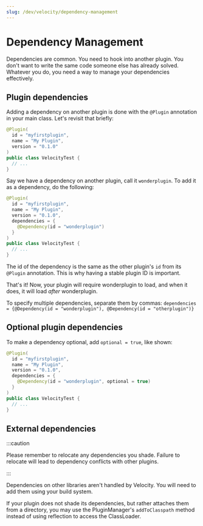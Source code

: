 ```yaml
---
slug: /dev/velocity/dependency-management
---
```


# Dependency Management

Dependencies are common. You need to hook into another plugin. You don't want to write the same code
someone else has already solved. Whatever you do, you need a way to manage your dependencies
effectively.

## Plugin dependencies

Adding a dependency on another plugin is done with the `@Plugin` annotation in your main class.
Let's revisit that briefly:

```java
@Plugin(
  id = "myfirstplugin",
  name = "My Plugin",
  version = "0.1.0"
)
public class VelocityTest {
  // ...
}
```

Say we have a dependency on another plugin, call it `wonderplugin`. To add it as a dependency, do
the following:

```java
@Plugin(
  id = "myfirstplugin",
  name = "My Plugin",
  version = "0.1.0",
  dependencies = {
    @Dependency(id = "wonderplugin")
  }
)
public class VelocityTest {
  // ...
}
```

The id of the dependency is the same as the other plugin's `id` from its `@Plugin` annotation. This
is why having a stable plugin ID is important.

That's it! Now, your plugin will require wonderplugin to load, and when it does, it will load
_after_ wonderplugin.

To specify multiple dependencies, separate them by commas:
`dependencies = {@Dependency(id = "wonderplugin"), @Dependency(id = "otherplugin")}`

## Optional plugin dependencies

To make a dependency optional, add `optional = true`, like shown:

```java
@Plugin(
  id = "myfirstplugin",
  name = "My Plugin",
  version = "0.1.0",
  dependencies = {
    @Dependency(id = "wonderplugin", optional = true)
  }
)
public class VelocityTest {
  // ...
}
```

## External dependencies

:::caution

Please remember to relocate any dependencies you shade. Failure to relocate will lead to dependency
conflicts with other plugins.

:::

Dependencies on other libraries aren't handled by Velocity. You will need to add them using your
build system.

If your plugin does not shade its dependencies, but rather attaches them from a directory, you may
use the PluginManager's `addToClasspath` method instead of using reflection to access the
ClassLoader.
